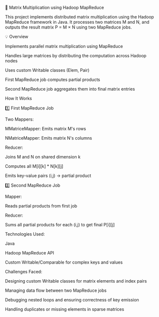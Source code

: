 📘 Matrix Multiplication using Hadoop MapReduce

This project implements distributed matrix multiplication using the Hadoop MapReduce framework in Java. It processes two matrices M and N, and outputs the result matrix P = M × N using two MapReduce jobs.

💡 Overview

Implements parallel matrix multiplication using MapReduce

Handles large matrices by distributing the computation across Hadoop nodes

Uses custom Writable classes (Elem, Pair)

First MapReduce job computes partial products

Second MapReduce job aggregates them into final matrix entries

How It Works

1️⃣ First MapReduce Job

Two Mappers:

MMatriceMapper: Emits matrix M's rows

NMatriceMapper: Emits matrix N's columns

Reducer:

Joins M and N on shared dimension k

Computes all M[i][k] * N[k][j]

Emits key-value pairs (i,j) → partial product

2️⃣ Second MapReduce Job

Mapper:

Reads partial products from first job

Reducer:

Sums all partial products for each (i,j) to get final P[i][j]

Technologies Used:

Java

Hadoop MapReduce API

Custom Writable/Comparable for complex keys and values

Challenges Faced:

Designing custom Writable classes for matrix elements and index pairs

Managing data flow between two MapReduce jobs

Debugging nested loops and ensuring correctness of key emission

Handling duplicates or missing elements in sparse matrices

